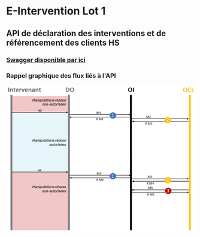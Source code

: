 # E-Intervention Lot 1

## API de déclaration des interventions et de référencement des clients HS

### [Swagger disponible par ici](https://before-interop.github.io/E-Intervention/?urls.primaryName=E-Intervention-v1.0.0-OAS3)

### Rappel graphique des flux liés à l'API

![Diagramme de séquencement Lot 1](Sequencement_flux_lot_1.png)
